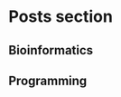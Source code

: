 <script setup>
  import DevCard from '../components/DevCard.vue';
  import Pagination from '../components/Pagination.vue';
  import BlogCard from '../components/BlogCard.vue';
</script>

<!-- <BlogCard /> -->

# Posts section

## Bioinformatics

<div class="container">
  <!-- 1 -->
  <DevCard 
    title="Cav1.1 kanaliga ligand sifatida cynaroside moddasining biriktirilish natijalari" 
    path="./bio/2022-11-25-docking-on-ca-complex" 
    src="../public/images/bio/2022-11-25-complex-2.png" 
  />

  <!-- 2 -->
  <DevCard 
    title="Ligand docking and binding site analysis with pymol and autodock/vina" 
    path="./bio/2022-11-29-ligand-docking-and-binding-site-analysis" 
    src="../public/images/bio/2022-11-29-banner.png" 
  />
</div>

## Programming
<div>
  <DevCard 
    title="How to build modern docs with vitepress | Full text tutorial" 
    path="./dev/how-to-build-modern-docs-with-vitepress" 
    src="../public/images/dev/viteblog.png" 
  />

  <DevCard 
    title="Creating a Markdown Blog with NextJS | Full text tutorial" 
    path="./dev/creating-markdown-blog-with-nextjs" 
    src="../public/images/dev/next-markdown.png" 
  />
</div>